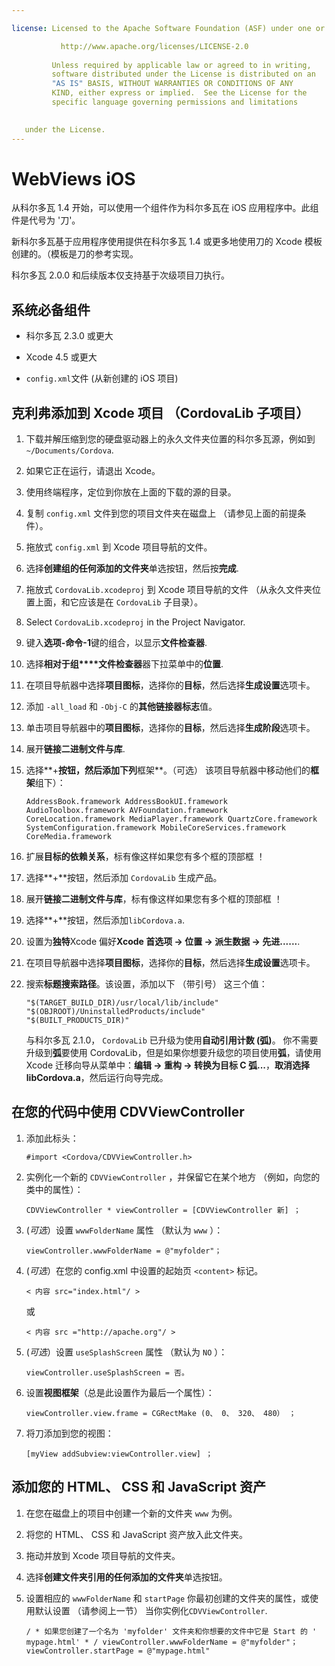 ```yaml
---

license: Licensed to the Apache Software Foundation (ASF) under one or more contributor license agreements. See the NOTICE file distributed with this work for additional information regarding copyright ownership. The ASF licenses this file to you under the Apache License, Version 2.0 (the "License"); you may not use this file except in compliance with the License. You may obtain a copy of the License at

           http://www.apache.org/licenses/LICENSE-2.0
    
         Unless required by applicable law or agreed to in writing,
         software distributed under the License is distributed on an
         "AS IS" BASIS, WITHOUT WARRANTIES OR CONDITIONS OF ANY
         KIND, either express or implied.  See the License for the
         specific language governing permissions and limitations
    

   under the License.
---
```


# WebViews iOS

从科尔多瓦 1.4 开始，可以使用一个组件作为科尔多瓦在 iOS 应用程序中。此组件是代号为 '刀'。

新科尔多瓦基于应用程序使用提供在科尔多瓦 1.4 或更多地使用刀的 Xcode 模板创建的。（模板是刀的参考实现。

科尔多瓦 2.0.0 和后续版本仅支持基于次级项目刀执行。

## 系统必备组件

*   科尔多瓦 2.3.0 或更大

*   Xcode 4.5 或更大

*   `config.xml`文件 (从新创建的 iOS 项目)

## 克利弗添加到 Xcode 项目 （CordovaLib 子项目）

1.  下载并解压缩到您的硬盘驱动器上的永久文件夹位置的科尔多瓦源，例如到`~/Documents/Cordova`.

2.  如果它正在运行，请退出 Xcode。

3.  使用终端程序，定位到你放在上面的下载的源的目录。

4.  复制 `config.xml` 文件到您的项目文件夹在磁盘上 （请参见上面的前提条件）。

5.  拖放式 `config.xml` 到 Xcode 项目导航的文件。

6.  选择**创建组的任何添加的文件夹**单选按钮，然后按**完成**.

7.  拖放式 `CordovaLib.xcodeproj` 到 Xcode 项目导航的文件 （从永久文件夹位置上面，和它应该是在 `CordovaLib` 子目录）。

8.  Select `CordovaLib.xcodeproj` in the Project Navigator.

9.  键入**选项-命令-1**键的组合，以显示**文件检查器**.

10. 选择**相对于组****文件检查器**器下拉菜单中的**位置**.

11. 在项目导航器中选择**项目图标**，选择你的**目标**，然后选择**生成设置**选项卡。

12. 添加 `-all_load` 和 `-Obj-C` 的**其他链接器标志**值。

13. 单击项目导航器中的**项目图标**，选择你的**目标**，然后选择**生成阶段**选项卡。

14. 展开**链接二进制文件与库**.

15. 选择**+**按钮，然后添加下列**框架**。（可选） 该项目导航器中移动他们的**框架**组下）：
    
        AddressBook.framework AddressBookUI.framework AudioToolbox.framework AVFoundation.framework CoreLocation.framework MediaPlayer.framework QuartzCore.framework SystemConfiguration.framework MobileCoreServices.framework CoreMedia.framework
        

16. 扩展**目标的依赖关系**，标有像这样如果您有多个框的顶部框 ！

17. 选择**+**按钮，然后添加 `CordovaLib` 生成产品。

18. 展开**链接二进制文件与库**，标有像这样如果您有多个框的顶部框 ！

19. 选择**+**按钮，然后添加`libCordova.a`.

20. 设置为**独特**Xcode 偏好**Xcode 首选项 → 位置 → 派生数据 → 先进......**.

21. 在项目导航器中选择**项目图标**，选择你的**目标**，然后选择**生成设置**选项卡。

22. 搜索**标题搜索路径**。该设置，添加以下 （带引号） 这三个值：
    
        "$(TARGET_BUILD_DIR)/usr/local/lib/include"        
        "$(OBJROOT)/UninstalledProducts/include"
        "$(BUILT_PRODUCTS_DIR)"
        
    
    与科尔多瓦 2.1.0， `CordovaLib` 已升级为使用**自动引用计数 (弧)**。 你不需要升级到**弧**要使用 CordovaLib，但是如果你想要升级您的项目使用**弧**，请使用 Xcode 迁移向导从菜单中：**编辑 → 重构 → 转换为目标 C 弧...**，**取消选择 libCordova.a**，然后运行向导完成。

## 在您的代码中使用 CDVViewController

1.  添加此标头：
    
        #import <Cordova/CDVViewController.h>
        

2.  实例化一个新的 `CDVViewController` ，并保留它在某个地方 （例如，向您的类中的属性）：
    
        CDVViewController * viewController = [CDVViewController 新] ；
        

3.  (*可选*）设置 `wwwFolderName` 属性 （默认为 `www` ）：
    
        viewController.wwwFolderName = @"myfolder"；
        

4.  (*可选*）在您的 config.xml 中设置的起始页 `<content>` 标记。
    
        < 内容 src="index.html"/ >
        
    
    或
    
        < 内容 src ="http://apache.org"/ >
        

5.  (*可选*）设置 `useSplashScreen` 属性 （默认为 `NO` ）：
    
        viewController.useSplashScreen = 否。
        

6.  设置**视图框架**（总是此设置作为最后一个属性）：
    
        viewController.view.frame = CGRectMake (0、 0、 320、 480） ；
        

7.  将刀添加到您的视图：
    
        [myView addSubview:viewController.view] ；
        

## 添加您的 HTML、 CSS 和 JavaScript 资产

1.  在您在磁盘上的项目中创建一个新的文件夹 `www` 为例。

2.  将您的 HTML、 CSS 和 JavaScript 资产放入此文件夹。

3.  拖动并放到 Xcode 项目导航的文件夹。

4.  选择**创建文件夹引用的任何添加的文件夹**单选按钮。

5.  设置相应的 `wwwFolderName` 和 `startPage` 你最初创建的文件夹的属性，或使用默认设置 （请参阅上一节） 当你实例化`CDVViewController`.
    
        / * 如果您创建了一个名为 'myfolder' 文件夹和你想要的文件中它是 Start 的 ' mypage.html' * / viewController.wwwFolderName = @"myfolder"；viewController.startPage = @"mypage.html"